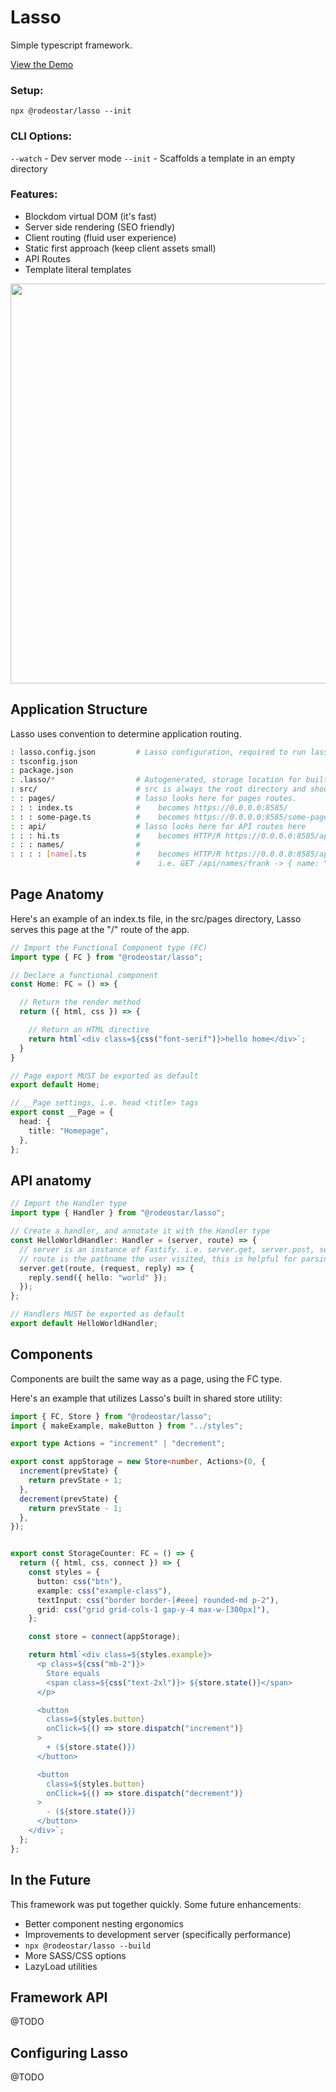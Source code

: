 # Lasso

Simple typescript framework.

[View the Demo](https://lasso-h3smx.ondigitalocean.app/) 


### Setup:

`npx @rodeostar/lasso --init`


### CLI Options:

`--watch` - Dev server mode
`--init`  - Scaffolds a template in an empty directory


### Features:

- Blockdom virtual DOM (it's fast)
- Server side rendering (SEO friendly)
- Client routing (fluid user  experience)
- Static first approach (keep   client assets small)
- API Routes
- Template  literal templates


<img src="https://user-images.githubusercontent.com/5882632/187812779-8b10fed4-45b7-4f29-b28e-b7c3ace99206.png" width="640" height="auto" />


## Application Structure
Lasso uses convention to determine application routing. 

```bash
: lasso.config.json         # Lasso configuration, required to run lasso
: tsconfig.json
: package.json
: .lasso/*                  # Autogenerated, storage location for built ts and other runtime objects
: src/                      # src is always the root directory and should have a pages and api folder
: : pages/                  # lasso looks here for pages routes. 
: : : index.ts              #    becomes https://0.0.0.0:8585/
: : : some-page.ts          #    becomes https://0.0.0.0:8585/some-page
: : api/                    # lasso looks here for API routes here
: : : hi.ts                 #    becomes HTTP/R https://0.0.0.0:8585/api/hi
: : : names/                #
: : : : [name].ts           #    becomes HTTP/R https://0.0.0.0:8585/api/names/:name
                            #    i.e. GET /api/names/frank -> { name: "frank" }

```

## Page Anatomy
Here's an  example of an index.ts file, in the src/pages directory,
Lasso serves this page at the "/" route of the app.
```typescript
// Import the Functional Component type (FC)
import type { FC } from "@rodeostar/lasso";

// Declare a functional component
const Home: FC = () => {

  // Return the render method
  return ({ html, css }) => {

    // Return an HTML directive
    return html`<div class=${css("font-serif")}>hello home</div>`;
  }
}

// Page export MUST be exported as default
export default Home;

// __Page settings, i.e. head <title> tags
export const __Page = {
  head: {
    title: "Homepage",
  },
};

```


## API anatomy

```typescript
// Import the Handler type
import type { Handler } from "@rodeostar/lasso";

// Create a handler, and annotate it with the Handler type
const HelloWorldHandler: Handler = (server, route) => {
  // server is an instance of Fastify. i.e. server.get, server.post, server.put, etc.
  // route is the pathname the user visited, this is helpful for parsing params
  server.get(route, (request, reply) => {
    reply.send({ hello: "world" });
  });
};

// Handlers MUST be exported as default
export default HelloWorldHandler;

```

## Components
Components are built the same way as a page, using the FC type.

Here's an example that utilizes Lasso's built in shared store utility:

```typescript
import { FC, Store } from "@rodeostar/lasso";
import { makeExample, makeButton } from "../styles";

export type Actions = "increment" | "decrement";

export const appStorage = new Store<number, Actions>(0, {
  increment(prevState) {
    return prevState + 1;
  },
  decrement(prevState) {
    return prevState - 1;
  },
});


export const StorageCounter: FC = () => {
  return ({ html, css, connect }) => {
    const styles = {
      button: css("btn"),
      example: css("example-class"),
      textInput: css("border border-[#eee] rounded-md p-2"),
      grid: css("grid grid-cols-1 gap-y-4 max-w-[300px]"),
    };

    const store = connect(appStorage);

    return html`<div class=${styles.example}>
      <p class=${css("mb-2")}>
        Store equals
        <span class=${css("text-2xl")}> ${store.state()}</span>
      </p>

      <button
        class=${styles.button}
        onClick=${() => store.dispatch("increment")}
      >
        + (${store.state()})
      </button>

      <button
        class=${styles.button}
        onClick=${() => store.dispatch("decrement")}
      >
        - (${store.state()})
      </button>
    </div>`;
  };
};

```

## In the Future
This framework was put together quickly. Some future enhancements:

- Better component nesting ergonomics
- Improvements to development server (specifically performance)
- `npx @rodeostar/lasso --build`
- More SASS/CSS options
- LazyLoad utilities


## Framework API

@TODO


## Configuring Lasso

@TODO

